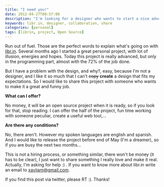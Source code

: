 ```yaml
---
title: "I need you!"
date: 2012-04-27T08:57:00
description: "I'm looking for a designer who wants to start a nice adventure in an open source project"
keywords: libr.in, designer, collaboration, share
categories: [personal]
tags: [librin, project, Open Source]
---
```


Run out of fuel. Those are the perfect words to explain what's going on with [libr.in](http://libr.in). Several months ago I started a great personal project, with lot of illusion, energies and hopes. Today this project is really advanced, but only in the programming part, almost with the 72% of the job done.

But I have a problem with the design, and why?, easy, because I'm not a designer, and I like it so much that I can't <strike>copy</strike> **create** a design that fits my expectations. So I would like to share this project with someone who wants to make it a great and funny job.

**What can I offer?**

No money, it will be an open source project when it is ready, so if you look for that, stop reading. I can offer the half of the project, fun time working with someone peculiar, create a useful web tool,…

**Are there any conditions?**

No, there aren't. However my spoken languages are english and spanish. And I would like to release the project before end of May (I'm a dreamer), so if you are busy the next two months...

This is not a hiring process, or something similar, there won't be money (it has to be clear), I just want to share something I really love and make it real. Actually, I'm asking for help :) . If you want to know more about libr.in write an email to [xavijam@gmail.com](mailto:xavijam@gmail.com).

If you find this post via twitter, please RT :). Thanks!
